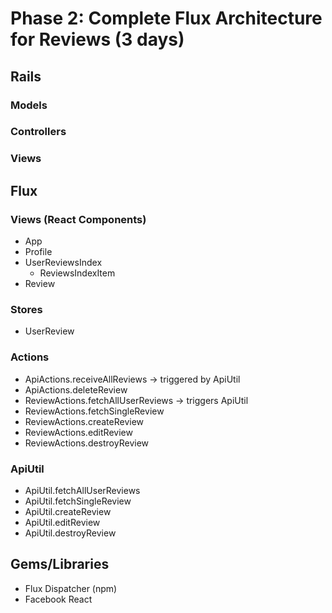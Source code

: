# Phase 2: Complete Flux Architecture for Reviews (3 days)

## Rails
### Models

### Controllers

### Views

## Flux
### Views (React Components)
* App
* Profile
* UserReviewsIndex
  - ReviewsIndexItem
* Review

### Stores
* UserReview

### Actions
* ApiActions.receiveAllReviews -> triggered by ApiUtil
* ApiActions.deleteReview
* ReviewActions.fetchAllUserReviews -> triggers ApiUtil
* ReviewActions.fetchSingleReview
* ReviewActions.createReview
* ReviewActions.editReview
* ReviewActions.destroyReview

### ApiUtil
* ApiUtil.fetchAllUserReviews
* ApiUtil.fetchSingleReview
* ApiUtil.createReview
* ApiUtil.editReview
* ApiUtil.destroyReview

## Gems/Libraries
* Flux Dispatcher (npm)
* Facebook React
